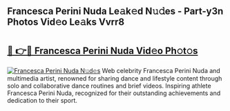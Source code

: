 ## Francesca Perini Nuda Le𝚊k𝚎d N𝚞𝚍es - Part-y3n Photos Vid𝚎o Le𝚊ks Vvrr8

# <h2><a href="http://fbfcd1.evod.top/?m=Francesca+Perini+Nuda">🔗 👉🔴 Francesca Perini Nuda Vid𝚎o Ph𝚘t𝚘s</a></h2>

[![Francesca Perini Nuda N𝚞d𝚎s](https://i.imgur.com/8V9OHl7.gif)](http://fbfcd1.evod.top/?m=Francesca+Perini+Nuda)
Web celebrity Francesca Perini Nuda and multimedia artist, renowned for sharing dance and lifestyle content through solo and collaborative dance routines and brief videos. Inspiring athlete Francesca Perini Nuda, recognized for their outstanding achievements and dedication to their sport. 
